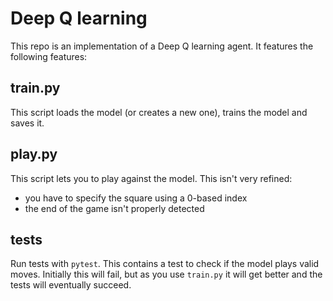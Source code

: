 # Deep Q learning

This repo is an implementation of a Deep Q learning agent.
It features the following features:

## train.py
This script loads the model (or creates a new one), trains the model and saves it.

## play.py
This script lets you to play against the model.  This isn't very refined:
 - you have to specify the square using a 0-based index
 - the end of the game isn't properly detected

## tests

Run tests with `pytest`. This contains a test to check if the model plays valid moves.
Initially this will fail, but as you use `train.py` it will get better and the tests will eventually succeed.




